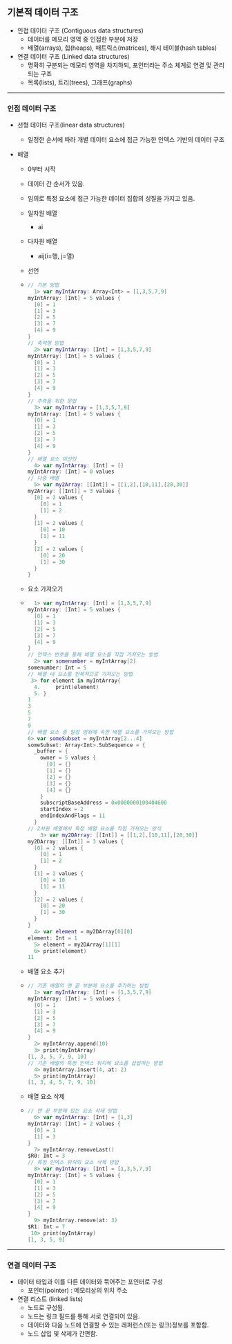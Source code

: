 ## 기본적 데이터 구조

- 인접 데이터 구조 (Contiguous data structures)
  - 데이터를 메모리 영역 중 인접한 부분에 저장
  - 배열(arrays), 힙(heaps), 매트릭스(matrices), 해시 테이블(hash tables)
- 연결 데이터 구조 (Linked data structures)
  - 명확히 구분되는 메모리 영역을 차지하되, 포인터라는 주소 체계로 연결 및 관리되는 구조
  - 목록(lists), 트리(trees), 그래프(graphs)

---

### 인접 데이터 구조

- 선형 데이터 구조(linear data structures)
  - 일정한 순서에 따라 개별 데이터 요소에 접근 가능한 인덱스 기반의 데이터 구조

- 배열

  - 0부터 시작

  - 데이터 간 순서가 있음.

  - 임의로 특정 요소에 접근 가능한 데이터 집합의 성질을 가지고 있음.

  - 일차원 배열

    - ai

  - 다차원 배열

    - aij(i=행, j=열)

  - 선언

  - ```swift
    // 기본 방법
      1> var myIntArray: Array<Int> = [1,3,5,7,9]
    myIntArray: [Int] = 5 values {
      [0] = 1
      [1] = 3
      [2] = 5
      [3] = 7
      [4] = 9
    }
    // 축약형 방법
      2> var myIntArray: [Int] = [1,3,5,7,9]
    myIntArray: [Int] = 5 values {
      [0] = 1
      [1] = 3
      [2] = 5
      [3] = 7
      [4] = 9
    }
    // 추측을 위한 문법
      3> var myIntArray = [1,3,5,7,9]
    myIntArray: [Int] = 5 values {
      [0] = 1
      [1] = 3
      [2] = 5
      [3] = 7
      [4] = 9
    }
    // 배열 요소 미선언
      4> var myIntArray: [Int] = []
    myIntArray: [Int] = 0 values
    // 다중 배열
      5> var my2Array: [[Int]] = [[1,2],[10,11],[20,30]]
    my2Array: [[Int]] = 3 values {
      [0] = 2 values {
        [0] = 1
        [1] = 2
      }
      [1] = 2 values {
        [0] = 10
        [1] = 11
      }
      [2] = 2 values {
        [0] = 20
        [1] = 30
      }
    }
    ```

  - 요소 가져오기

  - ```swift
      1> var myIntArray: [Int] = [1,3,5,7,9]
    myIntArray: [Int] = 5 values {
      [0] = 1
      [1] = 3
      [2] = 5
      [3] = 7
      [4] = 9
    }
    // 인덱스 번호를 통해 배열 요소를 직접 가져오는 방법
      2> var somenumber = myIntArray[2]
    somenumber: Int = 5
    // 배열 내 요소를 반복적으로 가져오는 방법
     3> for element in myIntArray{ 
      4.     print(element) 
      5. } 
    1
    3
    5
    7
    9
    // 배열 요소 중 일정 범위에 속한 배열 요소를 가져오는 방법
    6> var someSubset = myIntArray[2...4]
    someSubset: Array<Int>.SubSequence = {
      _buffer = {
        owner = 5 values {
          [0] = {}
          [1] = {}
          [2] = {}
          [3] = {}
          [4] = {}
        }
        subscriptBaseAddress = 0x0000000100404600
        startIndex = 2
        endIndexAndFlags = 11
      }
    // 2차원 배열에서 특정 배열 요소를 직접 가져오는 방식
        3> var my2DArray: [[Int]] = [[1,2],[10,11],[20,30]]
    my2DArray: [[Int]] = 3 values {
      [0] = 2 values {
        [0] = 1
        [1] = 2
      }
      [1] = 2 values {
        [0] = 10
        [1] = 11
      }
      [2] = 2 values {
        [0] = 20
        [1] = 30
      }
    }
      4> var element = my2DArray[0][0]
    element: Int = 1
      5> element = my2DArray[1][1]
      6> print(element)
    11
    ```

  - 배열 요소 추가

  - ```swift
    // 기존 배열의 맨 끝 부분에 요소를 추가하는 방법
      1> var myIntArray: [Int] = [1,3,5,7,9]
    myIntArray: [Int] = 5 values {
      [0] = 1
      [1] = 3
      [2] = 5
      [3] = 7
      [4] = 9
    }
      2> myIntArray.append(10)
      3> print(myIntArray)
    [1, 3, 5, 7, 9, 10]
    // 기존 배열의 특정 인덱스 위치에 요소를 삽입하는 방법
      4> myIntArray.insert(4, at: 2)
      5> print(myIntArray)
    [1, 3, 4, 5, 7, 9, 10]
    ```

  - 배열 요소 삭제

  - ```swift
    // 맨 끝 부분에 있는 요소 삭제 방법
      6> var myIntArray: [Int] = [1,3]
    myIntArray: [Int] = 2 values {
      [0] = 1
      [1] = 3
    }
      7> myIntArray.removeLast()
    $R0: Int = 3
    // 특정 인덱스 위치의 요소 삭제 방법
      8> var myIntArray: [Int] = [1,3,5,7,9]
    myIntArray: [Int] = 5 values {
      [0] = 1
      [1] = 3
      [2] = 5
      [3] = 7
      [4] = 9
    }
      9> myIntArray.remove(at: 3)
    $R1: Int = 7
     10> print(myIntArray)
    [1, 3, 5, 9]
    ```

---

### 연결 데이터 구조

- 데이터 타입과 이를 다른 데이터와 묶어주는 포인터로 구성
  - 포인터(pointer) : 메모리상의 위치 주소
- 연결 리스트 (linked lists)
  - 노드로 구성됨.
  - 노드는 링크 필드를 통해 서로 연결되어 있음.
  - 데이터와 다음 노드에 연결할 수 있는 레퍼런스(또는 링크)정보를 포함함.
  - 노드 삽입 및 삭제가 간편함.

